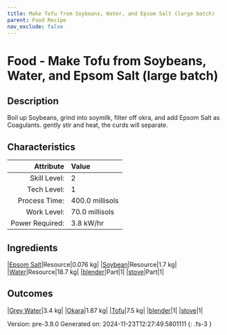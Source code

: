 ```yaml
---
title: Make Tofu from Soybeans, Water, and Epsom Salt (large batch)
parent: Food Recipe
nav_exclude: false
---
```

# Food - Make Tofu from Soybeans, Water, and Epsom Salt (large batch)

## Description
 Boil up Soybeans, grind into soymilk, filter off okra, and add Epsom Salt as Coagulants.&#10;&#9;&#9;&#9;gently stir and heat, the curds will separate.

## Characteristics

| Attribute      | Value |
|--------:|:------|
|Skill Level:|2|
|Tech Level:|1|
|Process Time:|400.0 millisols|
|Work Level:|70.0 millisols|
|Power Required:|3.8 kW/hr|

## Ingredients

|[Epsom Salt](../resource/epsom-salt.html)|Resource|0.076 kg|
|[Soybean](../resource/soybean.html)|Resource|1.7 kg|
|[Water](../resource/water.html)|Resource|18.7 kg|
|[blender](../part/blender.html)|Part|1|
|[stove](../part/stove.html)|Part|1|

## Outcomes

|[Grey Water](../resource/grey-water.html)|3.4 kg|
|[Okara](../resource/okara.html)|1.87 kg|
|[Tofu](../resource/tofu.html)|7.5 kg|
|[blender](../part/blender.html)|1|
|[stove](../part/stove.html)|1|


Version: pre-3.9.0 Generated on: 2024-11-23T12:27:49.5801111
{: .fs-3 }

